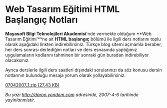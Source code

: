 # Web Tasarım Eğitimi HTML Başlangıç Notları 

**Mayasoft Bilgi Teknolojileri Akademisi**'nde vermekte olduğum **Web
Tasarım Eğitimi'**ne ait **HTML başlangıç** bölümü ile ilgili ders
notlarını toplu olarak aşağıdaki linkten indirebilirsiniz. Türkçe blog
sitemi açmamla beraber, her ders sonrası derlediğim notları ve ders
esnasında yaptığımız uygulamaların kodlarını tahminen bir sonraki gün
buradan indirebiliyor olacaksınız.

Ayrıca derslerle ilgili ders saatleri dışındaki sorularınızı da söz
konusu dersin notlarının bulunduğu mesaja yorum olarak
yollayabilirsiniz.

[07042007_1.zip (27.43
KB)](media/Web_Tasarim_Egitimi_HTML_Baslangic_Notlari/07042007_1.zip)


*Bu yazi http://daron.yondem.com adresinde, 2007-4-6 tarihinde yayinlanmistir.*